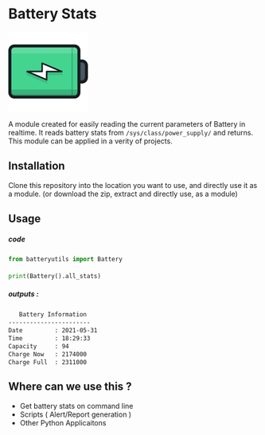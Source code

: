 # Battery Stats
![Image](icon.png)

A module created for easily reading the current parameters of Battery in realtime. It reads battery stats from `/sys/class/power_supply/` and returns. This module can be applied in a verity of projects. 

## Installation
Clone this repository into the location you want to use, and directly use it as a module. (or download the zip, extract and directly use, as a module)

## Usage

##### code
```python
from batteryutils import Battery

print(Battery().all_stats)
```

##### outputs :

```shell
   Battery Information
-----------------------
Date         : 2021-05-31
Time         : 18:29:33
Capacity     : 94
Charge Now   : 2174000
Charge Full  : 2311000
```

## Where can we use this ?
+ Get battery stats on command line
+ Scripts ( Alert/Report generation )
+ Other Python Applicaitons
